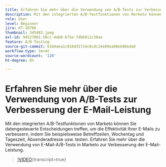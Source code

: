 ```yaml
---
title: Erfahren Sie mehr über die Verwendung von A/B-Tests zur Verbesserung der E-Mail-Leistung
description: Mit den integrierten A/B-Testfunktionen von Marketo können Sie datengesteuerte Entscheidungen treffen, um die Effektivität Ihrer E-Mails zu verbessern, indem Sie beispielsweise Betreffzeilen, Wochentag und Tageszeit, Absenderadresse usw. testen. Erfahren Sie mehr über die Verwendung von E-Mail-A/B-Tests in Marketo zur Verbesserung der E-Mail-Leistung.
role: User
level: Beginner
jira: KT-10766
thumbnail: 345483.jpeg
exl-id: 94527801-50cc-4eb0-b75e-7db6911c38aa
feature: A/B Testing
source-git-commit: 63d4aea1c818d35724c0cdc14e69ea00eb06b4a0
workflow-type: tm+mt
source-wordcount: '120'
ht-degree: 0%

---
```


# Erfahren Sie mehr über die Verwendung von A/B-Tests zur Verbesserung der E-Mail-Leistung

Mit den integrierten A/B-Testfunktionen von Marketo können Sie datengesteuerte Entscheidungen treffen, um die Effektivität Ihrer E-Mails zu verbessern, indem Sie beispielsweise Betreffzeilen, Wochentag und Tageszeit, Absenderadresse usw. testen. Erfahren Sie mehr über die Verwendung von E-Mail-A/B-Tests in Marketo zur Verbesserung der E-Mail-Leistung.

>[!VIDEO](https://video.tv.adobe.com/v/3413300/?quality=12&learn=on&captions=ger){transcript=true}

